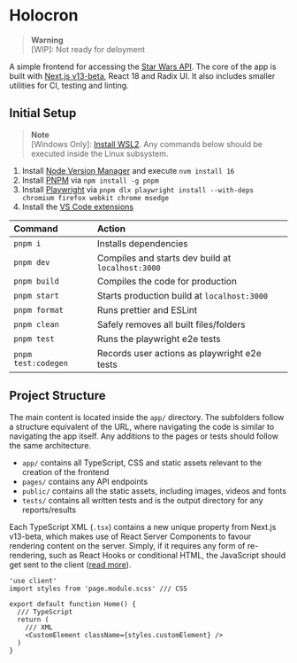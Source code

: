# Holocron

> **Warning** <br> [WIP]: Not ready for deloyment

A simple frontend for accessing the [Star Wars API](https://swapi.dev/). The core of the app is built with [Next.js v13-beta](https://beta.nextjs.org/docs), React 18 and Radix UI. It also includes smaller utilities for CI, testing and linting.

## Initial Setup

> **Note** <br> [Windows Only]: [Install WSL2](https://learn.microsoft.com/en-gb/windows/wsl/install-manual). Any commands below should be executed inside the Linux subsystem.

1. Install [Node Version Manager](https://github.com/nvm-sh/nvm#installing-and-updating) and execute `nvm install 16`
2. Install [PNPM](https://pnpm.io/installation) via `npm install -g pnpm`
3. Install [Playwright](https://playwright.dev/docs/intro) via `pnpm dlx playwright install --with-deps chromium firefox webkit chrome msedge`
4. Install the [VS Code extensions](.vscode/extensions.json)

| Command             | Action                                            |
| :------------------ | :------------------------------------------------ |
| `pnpm i`            | Installs dependencies                             |
| `pnpm dev`          | Compiles and starts dev build at `localhost:3000` |
| `pnpm build`        | Compiles the code for production                  |
| `pnpm start`        | Starts production build at `localhost:3000`       |
| `pnpm format`       | Runs prettier and ESLint                          |
| `pnpm clean`        | Safely removes all built files/folders            |
| `pnpm test`         | Runs the playwright e2e tests                     |
| `pnpm test:codegen` | Records user actions as playwright e2e tests      |

## Project Structure

The main content is located inside the `app/` directory. The subfolders follow a structure equivalent of the URL, where navigating the code is similar to navigating the app itself. Any additions to the pages or tests should follow the same architecture.

- `app/` contains all TypeScript, CSS and static assets relevant to the creation of the frontend
- `pages/` contains any API endpoints
- `public/` contains all the static assets, including images, videos and fonts
- `tests/` contains all written tests and is the output directory for any reports/results

Each TypeScript XML (`.tsx`) contains a new unique property from Next.js v13-beta, which makes use of React Server Components to favour rendering content on the server. Simply, if it requires any form of re-rendering, such as React Hooks or conditional HTML, the JavaScript should get sent to the client ([read more](https://beta.nextjs.org/docs/getting-started#thinking-in-server-components)).

```tsx
'use client'
import styles from 'page.module.scss' /// CSS

export default function Home() {
  /// TypeScript
  return (
    /// XML
    <CustomElement className={styles.customElement} />
  )
}
```
